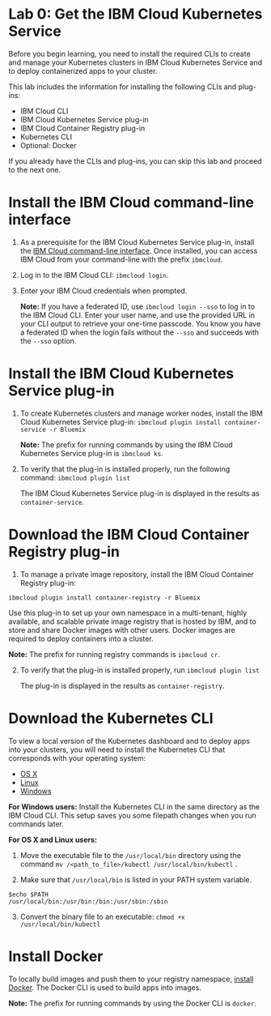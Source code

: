 # Lab 0: Get the IBM Cloud Kubernetes Service


Before you begin learning, you need to install the required CLIs to create and manage your Kubernetes clusters in IBM Cloud Kubernetes Service and to deploy containerized apps to your cluster.

This lab includes the information for installing the following CLIs and plug-ins:

* IBM Cloud CLI
* IBM Cloud Kubernetes Service plug-in
* IBM Cloud Container Registry plug-in
* Kubernetes CLI
* Optional: Docker

If you already have the CLIs and plug-ins, you can skip this lab and proceed to the next one.

# Install the IBM Cloud command-line interface

1. As a prerequisite for the IBM Cloud Kubernetes Service plug-in, install the [IBM Cloud command-line interface](https://cloud.ibm.com/docs/cli?topic=cloud-cli-ibmcloud-cli). Once installed, you can access IBM Cloud from your command-line with the prefix `ibmcloud`.
2. Log in to the IBM Cloud CLI: `ibmcloud login`. 
3. Enter your IBM Cloud credentials when prompted.

   **Note:** If you have a federated ID, use `ibmcloud login --sso` to log in to the IBM Cloud CLI. Enter your user name, and use the provided URL in your CLI output to retrieve your one-time passcode. You know you have a federated ID when the login fails without the `--sso` and succeeds with the `--sso` option.

# Install the IBM Cloud Kubernetes Service plug-in

1. To create Kubernetes clusters and manage worker nodes, install the IBM Cloud Kubernetes Service plug-in:
   ```ibmcloud plugin install container-service -r Bluemix```
   
   **Note:** The prefix for running commands by using the IBM Cloud Kubernetes Service plug-in is `ibmcloud ks`.

2. To verify that the plug-in is installed properly, run the following command:
```ibmcloud plugin list```

   The IBM Cloud Kubernetes Service plug-in is displayed in the results as `container-service`.

# Download the IBM Cloud Container Registry plug-in

1. To manage a private image repository, install the IBM Cloud Container Registry plug-in:
```
ibmcloud plugin install container-registry -r Bluemix
```
   
   Use this plug-in to set up your own namespace in a multi-tenant, highly available, and scalable private image registry that is hosted by IBM, and to store and share Docker images with other users. Docker images are required to deploy containers into a cluster. 
   
   **Note:** The prefix for running registry commands is `ibmcloud cr`.

2. To verify that the plug-in is installed properly, run `ibmcloud plugin list`

   The plug-in is displayed in the results as `container-registry`.

# Download the Kubernetes CLI

To view a local version of the Kubernetes dashboard and to deploy apps into your clusters, you will need to install the Kubernetes CLI that corresponds with your operating system:

* [OS X](https://storage.googleapis.com/kubernetes-release/release/v1.12.7/bin/darwin/amd64/kubectl)
* [Linux](https://storage.googleapis.com/kubernetes-release/release/v1.12.7/bin/linux/amd64/kubectl)
* [Windows](https://storage.googleapis.com/kubernetes-release/release/v1.12.7/bin/windows/amd64/kubectl.exe)

**For Windows users:** Install the Kubernetes CLI in the same directory as the IBM Cloud CLI. This setup saves you some filepath changes when you run commands later.

**For OS X and Linux users:**

1. Move the executable file to the `/usr/local/bin` directory using the command `mv /<path_to_file>/kubectl /usr/local/bin/kubectl` .

2. Make sure that `/usr/local/bin` is listed in your PATH system variable.
```
$echo $PATH
/usr/local/bin:/usr/bin:/bin:/usr/sbin:/sbin
```

3. Convert the binary file to an executable: `chmod +x /usr/local/bin/kubectl`

# Install Docker
To locally build images and push them to your registry namespace, [install Docker](https://www.docker.com/community-edition#/download). The Docker CLI is used to build apps into images. 

**Note:** The prefix for running commands by using the Docker CLI is `docker`.
